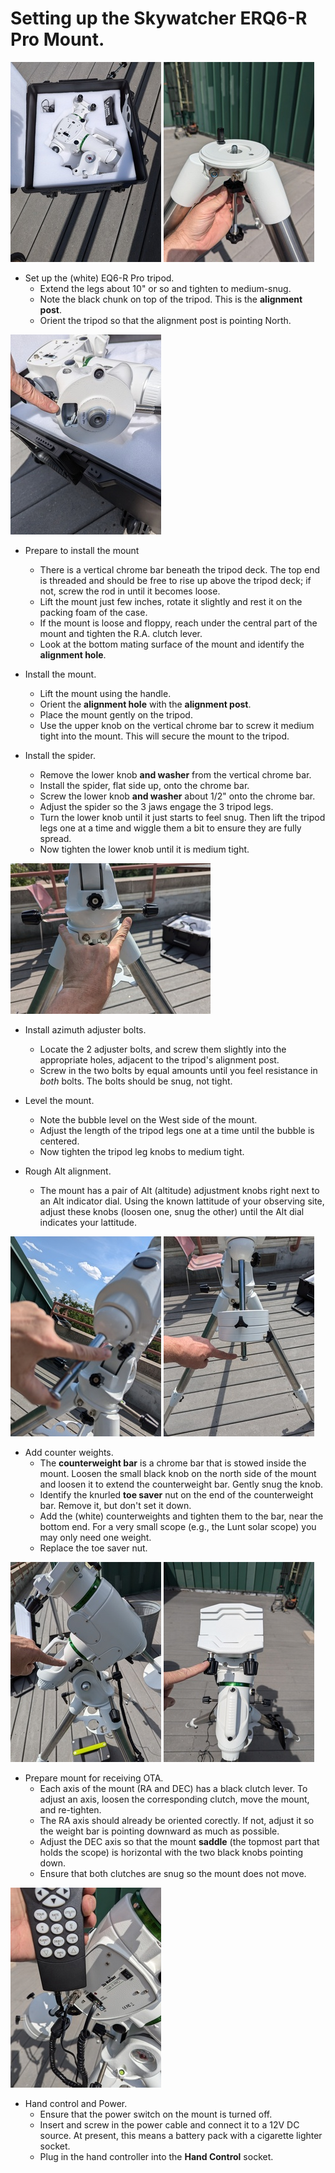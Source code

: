 # Setting up the Skywatcher ERQ6-R Pro Mount.

![EQ6 in case.](../../media/pub/eq6_pelican.jpg)
![EQ6 tripod top.](../../media/pub/eq6_tripod_top.jpg)
* Set up the (white) EQ6-R Pro tripod.
  - Extend the legs about 10" or so and tighten to medium-snug.
  - Note the black chunk on top of the tripod. This is
    the __alignment post__.
  - Orient the tripod so that the alignment post is pointing North.

![EQ6 mount, alignment hole](../../media/pub/eq6_alignment_hole.jpg)
* Prepare to install the mount
  - There is a vertical chrome bar beneath the tripod deck. The top end is
    threaded and should be free to rise up above the tripod deck; if not, screw
    the rod in until it becomes loose.
  - Lift the mount just few inches, rotate it slightly and rest it on the
    packing foam of the case.
  - If the mount is loose and floppy, reach under the central part of the mount
    and tighten the R.A. clutch lever. 
  - Look at the bottom mating surface of the mount and identify the
    __alignment hole__.

* Install the mount.
  - Lift the mount using the handle.
  - Orient the __alignment hole__ with the __alignment post__.
  - Place the mount gently on the tripod.
  - Use the upper knob on the vertical chrome bar to screw it medium tight
    into the mount. This will secure the mount to the tripod.

* Install the spider.
  - Remove the lower knob __and washer__ from the vertical chrome bar.
  - Install the spider, flat side up, onto the chrome bar.
  - Screw the lower knob __and washer__ about 1/2\" onto the chrome bar.
  - Adjust the spider so the 3 jaws engage the 3 tripod legs.
  - Turn the lower knob until it just starts to feel snug. Then lift the
    tripod legs one at a time and wiggle them a bit to ensure they are fully
    spread.
  - Now tighten the lower knob until it is medium tight.

![Alignment bolts](../../media/pub/eq6_alignment_bolts.jpg)
* Install azimuth adjuster bolts.
  - Locate the 2 adjuster bolts, and screw them slightly into the
    appropriate holes, adjacent to the tripod's alignment post.
  - Screw in the two bolts by equal amounts until you feel resistance in
    _both_ bolts.  The bolts should be snug, not tight.

* Level the mount.
  - Note the bubble level on the West side of the mount.
  - Adjust the length of the tripod legs one at a time until the bubble is
    centered.
  - Now tighten the tripod leg knobs to medium tight.

* Rough Alt alignment.
  - The mount has a pair of Alt (altitude) adjustment knobs right next to
    an Alt indicator dial.  Using the known lattitude of your observing site,
    adjust these knobs (loosen one, snug the other) until the Alt dial
    indicates your lattitude.

![Counterweight bar](../../media/pub/eq6_weightbar.jpg)
![Toe saver](../../media/pub/eq6_toesaver.jpg)

* Add counter weights.
  - The __counterweight bar__ is a chrome bar that is stowed inside the mount.
    Loosen the small black knob on the north side of the mount and loosen it
    to extend the counterweight bar.  Gently snug the knob.
  - Identify the knurled __toe saver__ nut on the end of the counterweight bar.
    Remove it, but don't set it down.
  - Add the (white) counterweights and tighten them to the bar, near the
    bottom end.
    For a very small scope (e.g., the Lunt solar scope) you may only need one
    weight.
  - Replace the toe saver nut.

![RA clutch](../../media/pub/eq6_RA_clutch.jpg)
![saddle position](../../media/pub/eq6_OTA_prep.jpg)

* Prepare mount for receiving OTA.
  - Each axis of the mount (RA and DEC) has a black clutch lever.  To adjust
    an axis, loosen the corresponding clutch, move the mount, and re-tighten.
  - The RA axis should already be oriented corectly.  If not, adjust it so
    the weight bar is pointing downward as much as possible.
  - Adjust the DEC axis so that the mount __saddle__ (the topmost part that
    holds the scope) is horizontal with the two black knobs pointing down.
  - Ensure that both clutches are snug so the mount does not move.

![HC and poer](../../media/pub/eq6_cables.jpg)

* Hand control and Power.
  - Ensure that the power switch on the mount is turned off.
  - Insert and screw in the power cable and connect it to a 12V DC source.
    At present, this means a battery pack with a cigarette lighter socket.
  - Plug in the hand controller into the __Hand Control__ socket.
